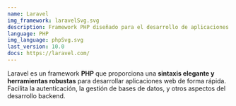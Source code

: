 ```yaml
---
name: Laravel
img_framework: laravelSvg.svg
description: Framework PHP diseñado para el desarrollo de aplicaciones web elegantes y fáciles de mantener
language: PHP
img_language: phpSvg.svg
last_version: 10.0
docs: https://laravel.com/
---
```


Laravel es un framework **PHP** que proporciona una **sintaxis elegante y herramientas robustas** para desarrollar aplicaciones web de forma rápida. Facilita la autenticación, la gestión de bases de datos, y otros aspectos del desarrollo backend.

